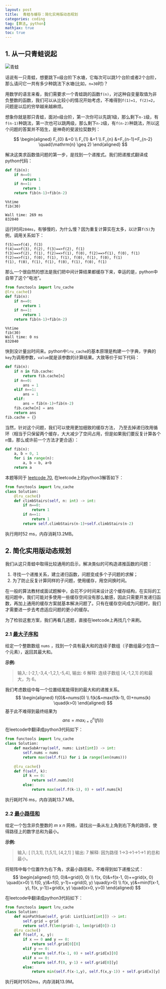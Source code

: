 ```yaml
---
layout: post
title:  青蛙与缓存：简化实用版动态规划
categories: coding
tag: [算法, python]
mathjax: true
toc: true
---
```


## 1. 从一只青蛙说起

![青蛙](https://i.imgur.com/zuhczaLm.jpg)

话说有一只青蛙，想要跳下`n`级台阶下水塘，它每次可以跳1个台阶或者2个台阶，那么请问它一共有多少种跳法下水塘(比如，`n=30`时)？

用数学的语言来看，我们需要求一个青蛙跳的函数`f(n)`，对这种自变量取值为非负整数的函数，我们可以从比较小的情况开始考虑，不难得到`f(1)=1, f(2)=2`，问题是以后的穷举越来越麻烦。

想象你就是那只青蛙，面对`n`级台阶，第一次你可以先跳1级，那么剩下`n-1`级，有`f(n-1)`种跳法，第一次也可以跳两级，那么剩下`n-2`级，有`f(n-2)`种跳法，所以这个问题的答案并不陌生，是神奇的斐波拉契数列：


$$
\begin{aligned} F_{0} &=0 \\ F_{1} &=1 \\ F_{n} &=F_{n-1}+F_{n-2} \quad(\mathrm{n} \geq 2) \end{aligned}
$$


解决这类求函数值问题的第一步，是找到一个递推式。我们把递推式翻译成python代码：

```python
def fib(n):
    if n==0:
        return 1
    if n==1:
        return 1
    return fib(n-1)+fib(n-2)
```

```
%%time
fib(30)

Wall time: 269 ms
832040
```

运行时间`284ms`，有够慢的，为什么慢？因为重复计算实在太多，以计算`f(5)`为例，调用关系如下：

```
f(5)==>f(4), f(3)
f(4)==>f(3), f(2), f(3)==>f(2), f(1)
f(3)==>f(2), f(1), f(2)==>f(1), f(0), f(2)==>f(1), f(0), f(1)
f(2)==>f(1), f(0), f(1), f(1), f(0), f(1), f(0), f(1)
f(1), f(0), f(1), f(1), f(0), f(1), f(0), f(1)
```

那么一个很自然的想法是我们把中间计算结果都缓存下来，幸运的是，python中自带了这个“电池”。

```python
from functools import lru_cache
@lru_cache()
def fib(n):
    if n==0:
        return 1
    if n==1:
        return 1
    return fib(n-1)+fib(n-2)
```

```
%%time
fib(30)
Wall time: 0 ns
832040
```

快到没计量出时间来。python中`lru_cache`的基本原理是构建一个字典，字典的`key`为调用参数，`value`就是该参数的计算结果。大致等价于如下代码：

```python
def fib(n):
    if n in fib.cache:
        return fib.cache[n]
    if n==0:
        ans = 1
    elif n==1:
        ans = 1
    elif:
        ans = fib(n-1)+fib(n-2)
    fib.cache[n] = ans
    return ans
fib.cache = {}
```

当然，针对这个问题，我们可以使用更加细致的缓存方法， 乃至去掉递归改用循环（相当于只保留两个缓存，大大减少了空间占用，但是如果我们要反复计算各个`n`值，那么或许前一个方法才更合适）：

```python
def fib(n):
    a, b = 0, 1
    for i in range(n):
        a, b = b, a+b
    return a
```

本题等同于 [leetcode 70](https://leetcode-cn.com/problems/climbing-stairs), 在leetcode上的python3解答如下：

```python
from functools import lru_cache
class Solution:
    @lru_cache()
    def climbStairs(self, n: int) -> int:
        if n==0:
            return 1
        if n==1:
            return 1
        return self.climbStairs(n-1)+self.climbStairs(n-2)
```

执行用时52 ms，内存消耗13.2MB。

## 2. 简化实用版动态规划

我们从这只青蛙中取得比较通用的启示，解决类似的可构造递推函数的问题：

1. 寻找一个递推关系，建立递归函数，问题变成多个子问题的求解；
2. 为了防止反复计算同样的子问题，使用缓存，用空间换时间。

在一般的算法教材或面试题解中，会花不少时间来设计这个缓存结构，在实际的工程问题中，我们可能对多使用一些缓存空间没有那么敏感，因此只需要开发递归函数，再加上通用的缓存方案就基本解决问题了。只有在缓存空间成为问题时，我们才需要进一步去考虑适应问题的更小的缓存。

为了检验这套方案，我们再看几道题，直接在leetcode上再找几个来刷。

### 2.1 [最大子序和](https://leetcode-cn.com/problems/maximum-subarray/)

给定一个整数数组 `nums` ，找到一个具有最大和的连续子数组（子数组最少包含一个元素），返回其最大和。

**示例:**

> 输入: [-2,1,-3,4,-1,2,1,-5,4],
> 输出: 6
> 解释: 连续子数组 [4,-1,2,1] 的和最大，为 6。

我们考虑数组中每一个位置结尾能得到的最大和的递推关系。
$$
\begin{aligned}  f(0)&=nums(0) \\ f(k)&=max(f(k-1), 0)+nums(k) \quad(k>0) \end{aligned}
$$
基于此不难得到最终结果为
$$
ans = max_{i=0}^n(f(i))
$$
在leetcode中翻译成python3代码如下：

```python
from functools import lru_cache
class Solution:
    def maxSubArray(self, nums: List[int]) -> int:
        self.nums = nums
        return max(self.f(i) for i in range(len(nums)))
    
    @lru_cache()
    def f(self, k):
        if k == 0:
            return self.nums[0]
        else:
            return max(self.f(k-1), 0) + self.nums[k]
```

执行耗时76 ms，内存消耗13.7 MB。

### 2.2 [最小路径和](https://leetcode-cn.com/problems/minimum-path-sum/)

给定一个包含非负整数的 *m* x *n* 网格，请找出一条从左上角到右下角的路径，使得路径上的数字总和为最小。

**示例:**

> 输入:
> [
>   [1,3,1],
>   [1,5,1],
>   [4,2,1]
> ]
> 输出: 7
> 解释: 因为路径 1→3→1→1→1 的总和最小。


将矩阵中每个位置作为右下角，求最小路径和，不难得到如下递推公式：
$$
\begin{aligned} 
f(0, 0)&=grid(0, 0) \\
f(x, 0)&=f(x-1, 0)++grid(x, 0) \quad(x>0) \\
f(0, y)&=f(0, y-1)++grid(0, y) \quad(y>0) \\
f(x, y)&=min(f(x-1, y), f(x, y-1))+grid(x, y) \quad(x>0, y>0) 
\end{aligned}
$$


在leetcode中翻译成python3代码如下：

```python
from functools import lru_cache
class Solution:
    def minPathSum(self, grid: List[List[int]]) -> int:
        self.grid = grid
        return self.f(len(grid)-1, len(grid[0])-1)
    @lru_cache()
    def f(self, x, y):
        if x == 0 and y == 0:
            return self.grid[0][0]
        elif y == 0:
            return self.f(x-1, 0) + self.grid[x][0]
        elif x == 0:
            return self.f(0, y-1) + self.grid[0][y]
        else:
            return min(self.f(x-1,y), self.f(x,y-1)) + self.grid[x][y]
```

执行耗时1052ms，内存消耗13.9M。
